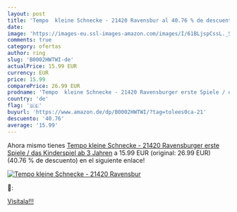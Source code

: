 ```yaml
---
layout: post
title: 'Tempo  kleine Schnecke - 21420 Ravensbur al 40.76 % de descuento'
date: 
image: 'https://images-eu.ssl-images-amazon.com/images/I/61BLjspCssL._SL200_.jpg'
comments: true
category: ofertas
author: ring
slug: 'B0002HWTWI-de'
actualPrice: 15.99 EUR
currency: EUR
price: 15.99
comparePrice: 26.99 EUR
prodname: 'Tempo  kleine Schnecke - 21420 Ravensburger erste Spiele / das Kinderspiel ab 3 Jahren'
country: 'de'
flag: '🇩🇪'
buyurl: 'https://www.amazon.de/dp/B0002HWTWI/?tag=tolees0ca-21'
descuento: '40.76'
average: '15.99'
---
```


Ahora mismo tienes [Tempo  kleine Schnecke - 21420 Ravensburger erste Spiele / das Kinderspiel ab 3 Jahren](https://www.amazon.de/dp/B0002HWTWI/?tag=tolees0ca-21) a 15.99 EUR (original: 26.99 EUR) (40.76 %  de descuento) en el siguiente enlace!

[![Tempo  kleine Schnecke - 21420 Ravensbur](https://images-eu.ssl-images-amazon.com/images/I/61BLjspCssL._SL200_.jpg)](https://www.amazon.de/dp/B0002HWTWI/?tag=tolees0ca-21)

🔎:


[Visítala!!!](https://www.amazon.de/dp/B0002HWTWI/?tag=tolees0ca-21)
